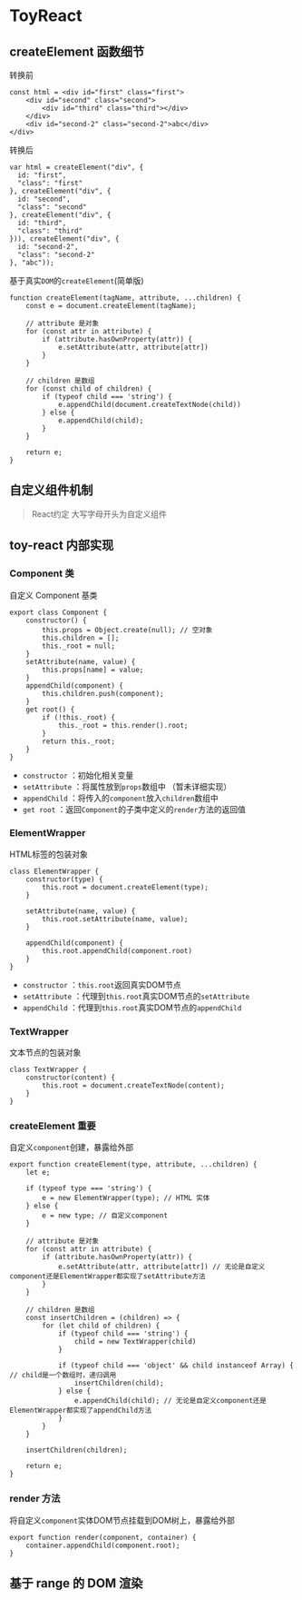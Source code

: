 # ToyReact

## createElement 函数细节

转换前
```
const html = <div id="first" class="first">
    <div id="second" class="second">
        <div id="third" class="third"></div>
    </div>
    <div id="second-2" class="second-2">abc</div>
</div>
```

转换后
```
var html = createElement("div", {
  id: "first",
  "class": "first"
}, createElement("div", {
  id: "second",
  "class": "second"
}, createElement("div", {
  id: "third",
  "class": "third"
})), createElement("div", {
  id: "second-2",
  "class": "second-2"
}, "abc"));
```

基于真实`DOM`的`createElement`(简单版)
```
function createElement(tagName, attribute, ...children) {
    const e = document.createElement(tagName);

    // attribute 是对象
    for (const attr in attribute) {
        if (attribute.hasOwnProperty(attr)) {
            e.setAttribute(attr, attribute[attr])
        }
    }

    // children 是数组
    for (const child of children) {
        if (typeof child === 'string') {
            e.appendChild(document.createTextNode(child))
        } else {
            e.appendChild(child);
        }
    }

    return e;
}
```

## 自定义组件机制

> React约定 大写字母开头为自定义组件

## toy-react 内部实现

### Component 类

自定义 Component 基类

```
export class Component {
    constructor() {
        this.props = Object.create(null); // 空对象
        this.children = [];
        this._root = null;
    }
    setAttribute(name, value) {
        this.props[name] = value;
    }
    appendChild(component) {
        this.children.push(component);
    }
    get root() {
        if (!this._root) {
            this._root = this.render().root;
        }
        return this._root;
    }
}
```

* `constructor` ：初始化相关变量
* `setAttribute` ：将属性放到`props`数组中 （暂未详细实现）
* `appendChild` ：将传入的`component`放入`children`数组中
* `get root` ：返回`Component`的子类中定义的`render`方法的返回值

### ElementWrapper

HTML标签的包装对象

```
class ElementWrapper {
    constructor(type) {
        this.root = document.createElement(type);
    }

    setAttribute(name, value) {
        this.root.setAttribute(name, value);
    }

    appendChild(component) {
        this.root.appendChild(component.root)
    }
}
```

* `constructor` ：`this.root`返回真实DOM节点
* `setAttribute` ：代理到`this.root`真实DOM节点的`setAttribute`
* `appendChild` ：代理到`this.root`真实DOM节点的`appendChild`

### TextWrapper

文本节点的包装对象

```
class TextWrapper {
    constructor(content) {
        this.root = document.createTextNode(content);
    }
}
```

### createElement **重要**

自定义`component`创建，暴露给外部

```
export function createElement(type, attribute, ...children) {
    let e;

    if (typeof type === 'string') {
        e = new ElementWrapper(type); // HTML 实体
    } else {
        e = new type; // 自定义component
    }

    // attribute 是对象
    for (const attr in attribute) {
        if (attribute.hasOwnProperty(attr)) {
            e.setAttribute(attr, attribute[attr]) // 无论是自定义component还是ElementWrapper都实现了setAttribute方法
        }
    }

    // children 是数组
    const insertChildren = (children) => {
        for (let child of children) {
            if (typeof child === 'string') {
                child = new TextWrapper(child)
            }

            if (typeof child === 'object' && child instanceof Array) { // child是一个数组时，递归调用
                insertChildren(child);
            } else {
                e.appendChild(child); // 无论是自定义component还是ElementWrapper都实现了appendChild方法
            }
        }
    }

    insertChildren(children);

    return e;
}
```

### render 方法

将自定义`component`实体DOM节点挂载到DOM树上，暴露给外部
```
export function render(component, container) {
    container.appendChild(component.root);
}
```

## 基于 range 的 DOM 渲染
